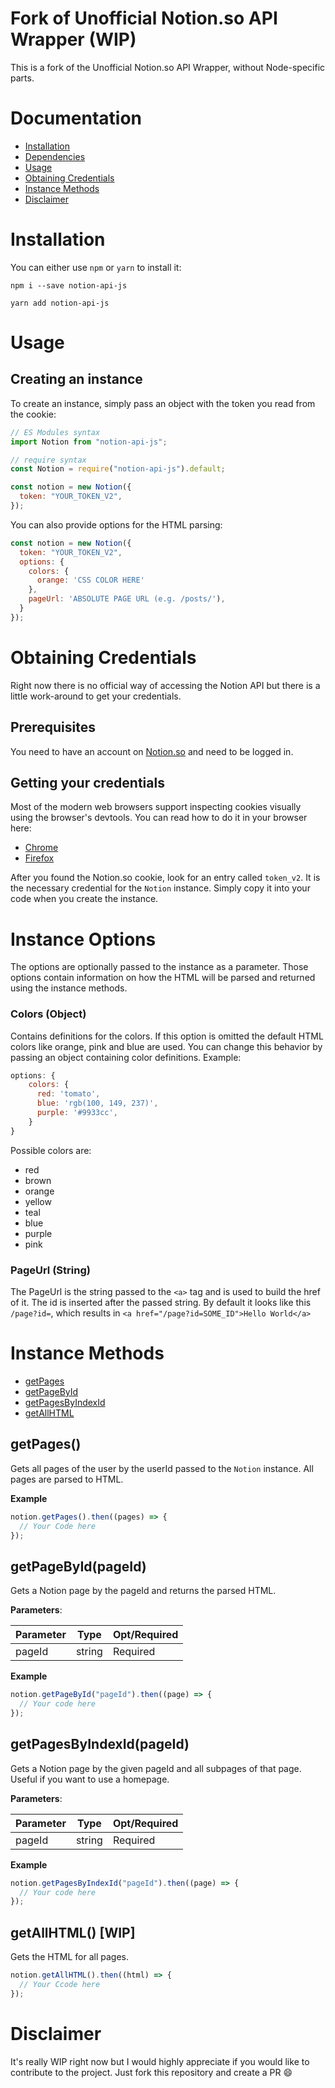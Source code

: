 # Fork of Unofficial Notion.so API Wrapper (WIP)

This is a fork of the Unofficial Notion.so API Wrapper, without Node-specific parts.

# Documentation

- [Installation](#Installation)
- [Dependencies](#Dependencies)
- [Usage](#Usage)
- [Obtaining Credentials](#Obtaining-Credentials)
- [Instance Methods](#Instance-Methods)
- [Disclaimer](#Disclaimer)

# Installation

You can either use `npm` or `yarn` to install it:

```
npm i --save notion-api-js
```

```
yarn add notion-api-js
```

# Usage

## Creating an instance

To create an instance, simply pass an object with the token you read from the cookie:

```js
// ES Modules syntax
import Notion from "notion-api-js";

// require syntax
const Notion = require("notion-api-js").default;

const notion = new Notion({
  token: "YOUR_TOKEN_V2",
});
```

You can also provide options for the HTML parsing:

```js
const notion = new Notion({
  token: "YOUR_TOKEN_V2",
  options: {
    colors: {
      orange: 'CSS COLOR HERE'
    },
    pageUrl: 'ABSOLUTE PAGE URL (e.g. /posts/'),
  }
});
```

# Obtaining Credentials

Right now there is no official way of accessing the Notion API but there is a little work-around to get your credentials.

## Prerequisites

You need to have an account on [Notion.so](https://notion.so/) and need to be logged in.

## Getting your credentials

Most of the modern web browsers support inspecting cookies visually using the browser's devtools.
You can read how to do it in your browser here:

- [Chrome](https://developers.google.com/web/tools/chrome-devtools/manage-data/cookies)
- [Firefox](https://developer.mozilla.org/en-US/docs/Tools/Storage_Inspector)

After you found the Notion.so cookie, look for an entry called `token_v2`. It is the necessary credential for the `Notion` instance. Simply copy it into your code when you create the instance.

# Instance Options

The options are optionally passed to the instance as a parameter. Those options contain information on how the HTML will be parsed and returned using the instance methods.

### Colors (Object)

Contains definitions for the colors. If this option is omitted the default HTML colors like orange, pink and blue are used. You can change this behavior by passing an object containing color definitions. Example:

```js
options: {
    colors: {
      red: 'tomato',
      blue: 'rgb(100, 149, 237)',
      purple: '#9933cc',
    }
}
```

Possible colors are:

- red
- brown
- orange
- yellow
- teal
- blue
- purple
- pink

### PageUrl (String)

The PageUrl is the string passed to the `<a>` tag and is used to build the href of it. The id is inserted after the passed string.
By default it looks like this `/page?id=`, which results in `<a href="/page?id=SOME_ID">Hello World</a>`

# Instance Methods

- [getPages](<#getPages()>)
- [getPageById](<#getPageById(pageId)>)
- [getPagesByIndexId](<#getPagesByIndexId(pageId)>)
- [getAllHTML](<#getAllHTML()>)

## getPages()

Gets all pages of the user by the userId passed to the `Notion` instance. All pages are parsed to HTML.

**Example**

```js
notion.getPages().then((pages) => {
  // Your Code here
});
```

## getPageById(pageId)

Gets a Notion page by the pageId and returns the parsed HTML.

**Parameters**:

| **Parameter** | **Type** | **Opt/Required** |
| ------------- | -------- | ---------------- |
| pageId        | string   | Required         |

**Example**

```js
notion.getPageById("pageId").then((page) => {
  // Your code here
});
```

## getPagesByIndexId(pageId)

Gets a Notion page by the given pageId and all subpages of that page. Useful if you want to use a homepage.

**Parameters**:

| **Parameter** | **Type** | **Opt/Required** |
| ------------- | -------- | ---------------- |
| pageId        | string   | Required         |

**Example**

```js
notion.getPagesByIndexId("pageId").then((page) => {
  // Your code here
});
```

## getAllHTML() [WIP]

Gets the HTML for all pages.

```js
notion.getAllHTML().then((html) => {
  // Your Ccode here
});
```

# Disclaimer

It's really WIP right now but I would highly appreciate if you would like to contribute to the project. Just fork this repository and create a PR 😄
